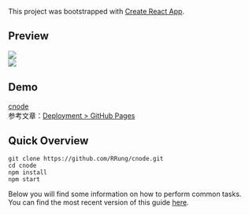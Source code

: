 This project was bootstrapped with [Create React App](https://github.com/facebookincubator/create-react-app).

## Preview
![](https://github.com/RRung/cnode/blob/master/assets/HomePage.png)  
![](https://github.com/RRung/cnode/blob/master/assets/Topics.png)  

## Demo
[cnode](https://rrung.github.io/cnode/)  
参考文章：[Deployment > GitHub Pages](https://github.com/facebookincubator/create-react-app/blob/master/packages/react-scripts/template/README.md#github-pages)  

## Quick Overview
```
git clone https://github.com/RRung/cnode.git  
cd cnode  
npm install  
npm start  
```

Below you will find some information on how to perform common tasks.<br>
You can find the most recent version of this guide [here](https://github.com/facebookincubator/create-react-app/blob/master/packages/react-scripts/template/README.md).
